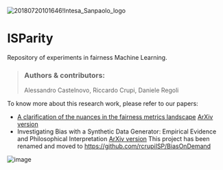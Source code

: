 ![20180720101646!Intesa_Sanpaolo_logo](https://user-images.githubusercontent.com/92302358/187639073-08130658-5c1a-4f93-be2b-be180a30f38b.svg)

# ISParity
Repository of experiments in fairness Machine Learning.

> ### Authors & contributors:
> Alessandro Castelnovo, Riccardo Crupi, Daniele Regoli

To know more about this research work, please refer to our papers:

- [A clarification of the nuances in the fairness metrics landscape](https://www.nature.com/articles/s41598-022-07939-1)
  [ArXiv version](https://arxiv.org/pdf/2106.00467.pdf)
- Investigating Bias with a Synthetic Data Generator: Empirical Evidence and Philosophical Interpretation [ArXiv version](https://arxiv.org/pdf/2209.05889.pdf)
  This project has been renamed and moved to https://github.com/rcrupiISP/BiasOnDemand


![image](https://user-images.githubusercontent.com/66357086/202754476-9b270563-00b1-4f08-8404-de9396d67e0b.png)
